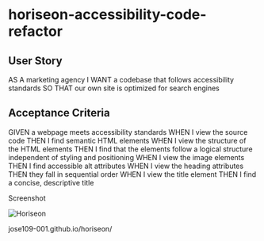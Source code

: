 # horiseon-accessibility-code-refactor

## User Story

AS A marketing agency
I WANT a codebase that follows accessibility standards
SO THAT our own site is optimized for search engines

## Acceptance Criteria

GIVEN a webpage meets accessibility standards
WHEN I view the source code
THEN I find semantic HTML elements
WHEN I view the structure of the HTML elements
THEN I find that the elements follow a logical structure independent of styling and positioning
WHEN I view the image elements
THEN I find accessible alt attributes
WHEN I view the heading attributes
THEN they fall in sequential order
WHEN I view the title element
THEN I find a concise, descriptive title





Screenshot

![Horiseon](https://user-images.githubusercontent.com/77666204/111063161-383e4a80-8501-11eb-95df-8ab018c67195.png)





jose109-001.github.io/horiseon/





